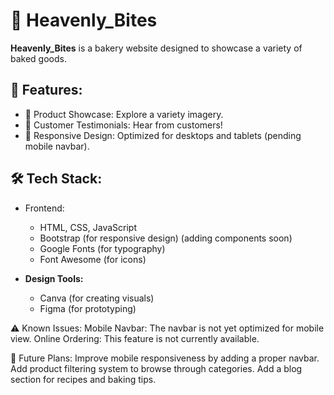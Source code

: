 # 🍰 Heavenly_Bites

**Heavenly_Bites** is a bakery website designed to showcase a variety of baked goods.


## 🌟 Features:

- 🍰 Product Showcase: Explore a variety imagery.
- 💬 Customer Testimonials: Hear from customers!
- 📱 Responsive Design: Optimized for desktops and tablets (pending mobile navbar).



## 🛠️ Tech Stack:

- Frontend:
  - HTML, CSS, JavaScript
  - Bootstrap (for responsive design) (adding components soon)
  - Google Fonts (for typography)
  - Font Awesome (for icons)
  
- **Design Tools:**
  - Canva (for creating visuals)
  - Figma (for prototyping)
 
  
⚠️ Known Issues:
Mobile Navbar: The navbar is not yet optimized for mobile view.
Online Ordering: This feature is not currently available.


🎯 Future Plans:
Improve mobile responsiveness by adding a proper navbar.
Add product filtering system to browse through categories.
Add a blog section for recipes and baking tips.
